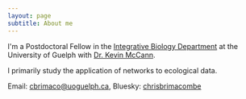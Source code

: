 ```yaml
---
layout: page
subtitle: About me
---
```


I'm a Postdoctoral Fellow in the [Integrative Biology Department](https://www.uoguelph.ca/ib/) at the University of Guelph with [Dr. Kevin McCann](https://www.mccannlab.net/).

I primarily study the application of networks to ecological data.

Email: cbrimaco@uoguelph.ca, Bluesky: [chrisbrimacombe](https://bsky.app/profile/chrisbrimacombe.bsky.social)
